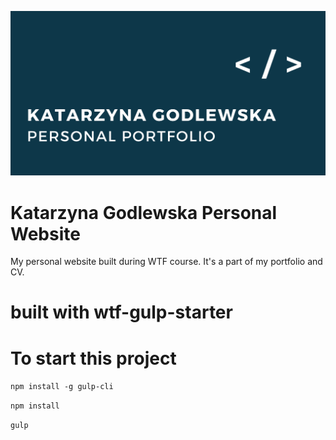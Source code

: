 ![Katarzyna Godlewska Personal Website](src/assets/img/cover.png)

# Katarzyna Godlewska Personal Website

My personal website built during WTF course. It's a part of my portfolio and CV.


# built with wtf-gulp-starter


# To start this project

`npm install -g gulp-cli`

`npm install`

`gulp`
